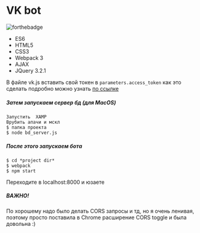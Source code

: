 VK bot
=====================
![forthebadge](http://forthebadge.com/images/badges/you-didnt-ask-for-this.svg)

* ES6
* HTML5
* CSS3
* Webpack 3
* AJAX
* JQuery 3.2.1

В файле vk.js вставить свой токен в `parameters.access_token`
как это сделать подробно можно узнать [по ссылке](https://vk.com/dev/first_guide?f=3.%20Авторизация%20пользователя)

##### Затем запускаем сервер бд (для MacOS)

    Запустить  XAMP
    Врубить апачи и мскл
    $ папка проекта
    $ node bd_server.js

##### После этого запускаем бота

    $ cd *project dir*
    $ webpack
    $ npm start

Переходите в localhost:8000 и юзаете

##### ВАЖНО!

По хорошему надо было делать CORS запросы и тд, но я очень ленивая, поэтому просто поставила в Chrome расширение CORS toggle и была довольна :)
